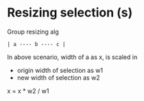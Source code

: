 # Resizing selection (s)

Group resizing alg

```
| a ---- b ---- c |
```

In above scenario, width of a as x, is scaled in

- origin width of selection as w1
- new width of selection as w2

x = x \* w2 / w1
